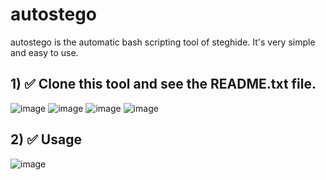 # autostego
autostego is the automatic bash scripting tool of steghide.
It's very simple and easy to use.
## 1) ✅ Clone this tool and see the README.txt file.

   ![image](https://github.com/dmcyberkiller/autostego/assets/164518476/26af1006-727e-411c-8903-0358965f3716)
   ![image](https://github.com/dmcyberkiller/autostego/assets/164518476/6cd3adff-cb6d-46be-9d4c-c9410acbb251)
   ![image](https://github.com/dmcyberkiller/autostego/assets/164518476/e7b08893-48c0-42c2-9158-a0801d56dd01)
   ![image](https://github.com/dmcyberkiller/autostego/assets/164518476/276dfcd8-f7a0-4613-8daa-8467d9ab702e)




## 2) ✅ Usage
![image](https://github.com/dmcyberkiller/autostego/assets/164518476/0b25ca0b-8b0a-41e6-bc34-05da34e9b2ed)
